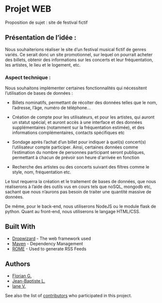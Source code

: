 # Projet WEB 

Proposition de sujet : site de festival fictif

## Présentation de l’idée :

Nous souhaiterions réaliser le site d’un festival musical fictif de genres variés. Ce serait donc un site promotionnel, sur lequel on pourrait acheter des billets, obtenir des informations sur les concerts et leur fréquentation, les artistes, le lieu et le logement, etc.

### Aspect technique :

Nous souhaitons implémenter certaines fonctionnalités qui nécessitent l’utilisation de bases de données :

* Billets nominatifs, permettant de récolter des données telles que le nom, l’adresse, l’âge, numéro de téléphone…

* Création de compte pour les utilisateurs, et pour les artistes, qui auront un statut spécial, et auront accès à une interface et des données supplémentaires (notamment sur la fréquentation estimée), et des informations complémentaires, contacts spécifiques etc

* Sondage après l’achat d’un billet pour indiquer à quel(s) concert(s) l’utilisateur compte participer. Ainsi, certaines données comme l’estimation du nombre de personnes participant seront publiques, permettant à chacun de prévoir son heure d'arrivée en fonction

* Recherche des artistes ou des concerts suivant des filtres comme le style, nom, fréquentation etc.

Le tout requerra la création et le traitement de bases de données, que nous réaliserons à l’aide des outils vus en cours tels que noSQL, mongodb etc, sachant que nous n’aurons pas besoin de traiter une quantité massive de données. 
    
De même, pour le back-end, nous utiliserons NodeJS ou le module flask de python. Quant au front-end, nous utiliserons le langage HTML/CSS.

## Built With

* [Dropwizard](http://www.dropwizard.io/1.0.2/docs/) - The web framework used
* [Maven](https://maven.apache.org/) - Dependency Management
* [ROME](https://rometools.github.io/rome/) - Used to generate RSS Feeds


## Authors

* [Florian G.](https://github.com/Flo502)
* [Jean-Baptiste L.](https://github.com/Jeeb183)
* [Iane V.](https://github.com/Jeeb183)

See also the list of [contributors](https://github.com/Projet-WEB/contributors) who participated in this project.


